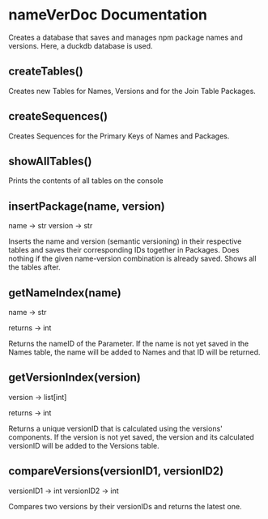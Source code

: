 # nameVerDoc Documentation

Creates a database that saves and manages npm package names and versions. Here, a duckdb database is used.

## createTables()

Creates new Tables for Names, Versions and for the Join Table Packages.

## createSequences()

Creates Sequences for the Primary Keys of Names and Packages.

## showAllTables()

Prints the contents of all tables on the console

## insertPackage(name, version)
name        -> str
version     -> str

Inserts the name and version (semantic versioning) in their respective tables and saves their corresponding IDs together in Packages. Does nothing if the given name-version combination is already saved. Shows all the tables after.

## getNameIndex(name)
name        -> str

returns     -> int

Returns the nameID of the Parameter. If the name is not yet saved in the Names table, the name will be added to Names and that ID will be returned.

## getVersionIndex(version)
version     -> list[int]

returns     -> int

Returns a unique versionID that is calculated using the versions' components. If the version is not yet saved, the version and its calculated versionID will be added to the Versions table.

## compareVersions(versionID1, versionID2)
versionID1  -> int
versionID2  -> int

Compares two versions by their versionIDs and returns the latest one.

